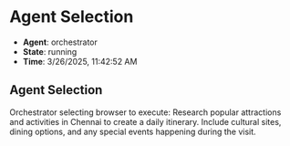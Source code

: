 # Agent Selection

- **Agent**: orchestrator
- **State**: running
- **Time**: 3/26/2025, 11:42:52 AM

## Agent Selection

Orchestrator selecting browser to execute: Research popular attractions and activities in Chennai to create a daily itinerary. Include cultural sites, dining options, and any special events happening during the visit.

